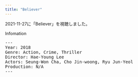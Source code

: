 ```yaml
---
title: "Believer"
---
```

2021-11-27に「Believer」を視聴しました。

Infomation
<pre>
---
Year: 2018
Genre: Action, Crime, Thriller
Director: Hae-Young Lee
Actors: Seung-Won Cha, Cho Jin-woong, Ryu Jun-Yeol
Production: N/A
---
</pre>